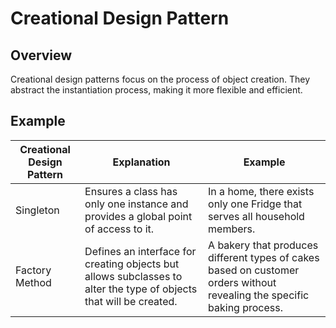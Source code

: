 # Creational Design Pattern

## Overview
Creational design patterns focus on the process of object creation. They abstract the instantiation process, making it more flexible and efficient.

## Example
| Creational Design Pattern | Explanation                                                                                                        | Example                                                                                                                 |
|---------------------------|--------------------------------------------------------------------------------------------------------------------|-------------------------------------------------------------------------------------------------------------------------|
| Singleton                 | Ensures a class has only one instance and provides a global point of access to it.                                 | In a home, there exists only one Fridge that serves all household members.                                              |
| Factory Method            | Defines an interface for creating objects but allows subclasses to alter the type of objects that will be created. | A bakery that produces different types of cakes based on customer orders without revealing the specific baking process. |
